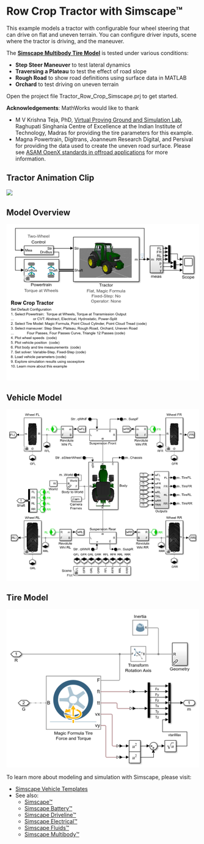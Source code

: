 # **Row Crop Tractor with Simscape&trade;**

This example models a tractor with configurable four wheel steering 
that can drive on flat and uneven terrain.  You can configure driver inputs, 
scene where the tractor is driving, and the maneuver.

The **[Simscape Multibody Tire Model](https://www.mathworks.com/help/physmod/sm/ref/magicformulatireforceandtorque.html)** is tested under various conditions:

* **Step Steer Maneuver** to test lateral dynamics
* **Traversing a Plateau** to test the effect of road slope 
* **Rough Road** to show road definitions using surface data in MATLAB
* **Orchard** to test driving on uneven terrain 

Open the project file Tractor_Row_Crop_Simscape.prj to get started.

**Acknowledgements**: MathWorks would like to thank 
* M V Krishna Teja, PhD, [Virtual Proving Ground and Simulation Lab](https://prof-rkkumar.wixsite.com/iitm-vpg-lab), 
Raghupati Singhania Centre of Excellence at the Indian Institute of Technology, 
Madras for providing the tire parameters for this example.
* Magna Powertrain, Digitrans, Joanneum Research Digital, and Persival for providing
the data used to create the uneven road surface.  Please see [ASAM OpenX standards in offroad
applications](https://www.asam.net/index.php?eID=dumpFile&t=f&f=9465&token=cce8826db1a1c3b095de0fc2b60db820b76ec338) 
for more information.

## **Tractor Animation Clip**
![](Scripts_Data/Overview/Tractor_Row_Crop_Overview_GIF.gif)

## **Model Overview**
![](Models/Tractor/Overview/html/sm_tractor_row_crop_01.png)

## **Vehicle Model**
![](Models/Tractor/Overview/html/sm_tractor_row_crop_02.png)

## **Tire Model**
![](Models/Tractor/Overview/html/sm_tractor_row_crop_03.png)

To learn more about modeling and simulation with Simscape, please visit:
* [Simscape Vehicle Templates](https://www.mathworks.com/solutions/physical-modeling/heavy-equipment.html)
* See also:
   * [Simscape&trade;](https://www.mathworks.com/products/simscape.html)
   * [Simscape Battery&trade;](https://www.mathworks.com/products/simscape-battery.html)
   * [Simscape Driveline&trade;](https://www.mathworks.com/products/simscape-driveline.html)
   * [Simscape Electrical&trade;](https://www.mathworks.com/products/simscape-electrical.html)
   * [Simscape Fluids&trade;](https://www.mathworks.com/products/simscape-fluids.html)
   * [Simscape Multibody&trade;](https://www.mathworks.com/products/simscape-multibody.html)
